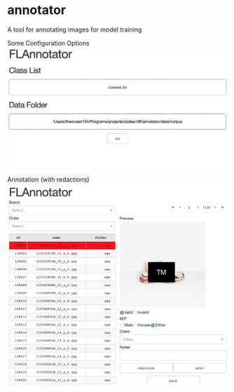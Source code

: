 # annotator
A tool for annotating images for model training


Some Configuration Options
![](https://raw.githubusercontent.com/FashionLab/annotator/master/docs/img/config.png)

Annotation (with redactions)
![](https://raw.githubusercontent.com/FashionLab/annotator/master/docs/img/annotate.png)

